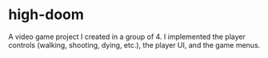 # high-doom
A video game project I created in a group of 4. I implemented the player controls (walking, shooting, dying, etc.), the player UI, and the game menus.
